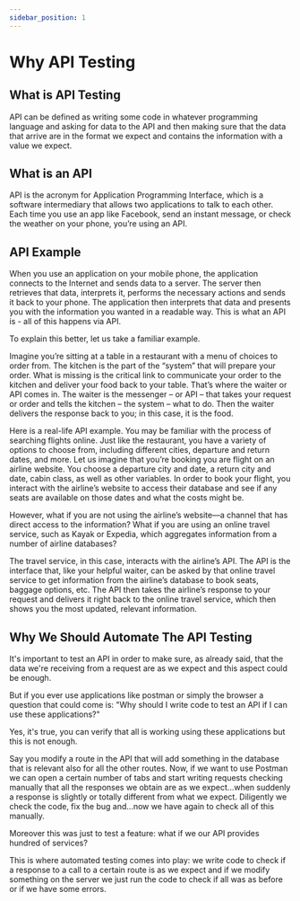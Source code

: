```yaml
---
sidebar_position: 1
---
```


# Why API Testing

## What is API Testing

API can be defined as writing some code in whatever programming language and asking for data to the API and then making sure that the data that arrive are in the format we expect and contains the information with a value we expect.

## What is an API

API is the acronym for Application Programming Interface, which is a software intermediary that allows two applications to talk to each other. Each time you use an app like Facebook, send an instant message, or check the weather on your phone, you’re using an API.

## API Example

When you use an application on your mobile phone, the application connects to the Internet and sends data to a server. The server then retrieves that data, interprets it, performs the necessary actions and sends it back to your phone. The application then interprets that data and presents you with the information you wanted in a readable way. This is what an API is - all of this happens via API.

To explain this better, let us take a familiar example.

Imagine you’re sitting at a table in a restaurant with a menu of choices to order from. The kitchen is the part of the “system” that will prepare your order. What is missing is the critical link to communicate your order to the kitchen and deliver your food back to your table. That’s where the waiter or API comes in. The waiter is the messenger – or API – that takes your request or order and tells the kitchen – the system – what to do. Then the waiter delivers the response back to you; in this case, it is the food.

Here is a real-life API example. You may be familiar with the process of searching flights online. Just like the restaurant, you have a variety of options to choose from, including different cities, departure and return dates, and more. Let us imagine that you’re booking you are flight on an airline website. You choose a departure city and date, a return city and date, cabin class, as well as other variables. In order to book your flight, you interact with the airline’s website to access their database and see if any seats are available on those dates and what the costs might be.

However, what if you are not using the airline’s website––a channel that has direct access to the information? What if you are using an online travel service, such as Kayak or Expedia, which aggregates information from a number of airline databases?

The travel service, in this case, interacts with the airline’s API. The API is the interface that, like your helpful waiter, can be asked by that online travel service to get information from the airline’s database to book seats, baggage options, etc. The API then takes the airline’s response to your request and delivers it right back to the online travel service, which then shows you the most updated, relevant information.

## Why We Should Automate The API Testing

It's important to test an API in order to make sure, as already said, that the data we're receiving from a request are as we expect and this aspect could be enough.

But if you ever use applications like postman or simply the browser a question that could come is: "Why should I write code to test an API if I can use these applications?"

Yes, it's true, you can verify that all is working using these applications but this is not enough.

Say you modify a route in the API that will add something in the database that is relevant also for all the other routes. Now, if we want to use Postman we can open a certain number of tabs and start writing requests checking manually that all the responses we obtain are as we expect...when suddenly a response is slightly or totally different from what we expect. Diligently we check the code, fix the bug and...now we have again to check all of this manually.

Moreover this was just to test a feature: what if we our API provides hundred of services?

This is where automated testing comes into play: we write code to check if a response to a call to a certain route is as we expect and if we modify something on the server we just run the code to check if all was as before or if we have some errors.
